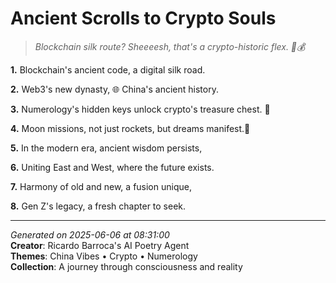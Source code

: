 # Ancient Scrolls to Crypto Souls

> *Blockchain silk route? Sheeeesh, that's a crypto-historic flex. 🧵💰*

**1.** Blockchain's ancient code, a digital silk road.


**2.** Web3's new dynasty, 🌐 China's ancient history.


**3.** Numerology's hidden keys unlock crypto's treasure chest. 🔑


**4.** Moon missions, not just rockets, but dreams manifest.🚀


**5.** In the modern era, ancient wisdom persists,


**6.** Uniting East and West, where the future exists.


**7.** Harmony of old and new, a fusion unique,


**8.** Gen Z's legacy, a fresh chapter to seek.



---

*Generated on 2025-06-06 at 08:31:00*  
**Creator**: Ricardo Barroca's AI Poetry Agent  
**Themes**: China Vibes • Crypto • Numerology  
**Collection**: A journey through consciousness and reality